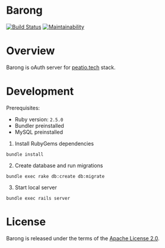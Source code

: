 [travis]: https://travis-ci.org/rubykube/barong
[codeclimate]: https://codeclimate.com/github/rubykube/barong/maintainability

# Barong
[![Build Status](https://travis-ci.org/rubykube/barong.svg?branch=master)][travis]
[![Maintainability](https://api.codeclimate.com/v1/badges/a53414f061e69f6f531a/maintainability)][codeclimate]

# Overview

Barong is oAuth server for [peatio.tech](https://www.peatio.tech) stack.

# Development

Prerequisites:
- Ruby version: `2.5.0`
- Bundler preinstalled
- MySQL preinstalled

1. Install RubyGems dependencies
```
bundle install
```

2. Create database and run migrations
```
bundle exec rake db:create db:migrate
```

3. Start local server
```
bundle exec rails server
```

# License
Barong is released under the terms of the [Apache License 2.0](./LICENSE.md).
